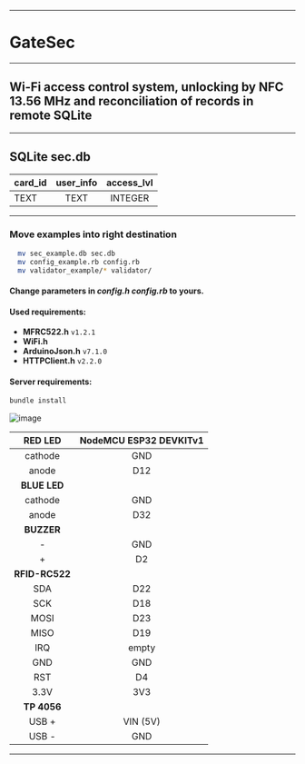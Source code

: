 ___
# GateSec
___
## Wi-Fi access control system, unlocking by NFC 13.56 MHz and reconciliation of records in remote SQLite
___
## SQLite sec.db 

| card_id       | user_info     |access_lvl|
| ------------- |:-------------:|:--------:|
| TEXT          | TEXT          |INTEGER   |

___

### Move examples into right destination
```bash
  mv sec_example.db sec.db
  mv config_example.rb config.rb
  mv validator_example/* validator/ 
```
#### Change parameters in _config.h_ _config.rb_ to yours.

#### Used requirements:
- **MFRC522.h** `v1.2.1`
- **WiFi.h**
- **ArduinoJson.h** `v7.1.0` 
- **HTTPClient.h** `v2.2.0`

#### Server requirements:
```ruby
bundle install
```
![image](https://github.com/user-attachments/assets/dc3a9e8c-ce4d-4ce4-823f-20b9c84ae469)

| RED LED       | NodeMCU ESP32 DEVKITv1   | 
|:-------------:|:------------------------:|
| cathode        | GND                     |
| anode          | D12                     |
| **BLUE LED**   |                         | 
| cathode        | GND                     |
| anode          | D32                     |
| **BUZZER**     |                         | 
| -              | GND                     |
| +              | D2                      |
| **RFID-RC522** |                         | 
| SDA            | D22                     |
| SCK            | D18                     |
| MOSI           | D23                     |
| MISO           | D19                     |
| IRQ            | empty                   |
| GND            | GND                     |
| RST            | D4                      |
| 3.3V           | 3V3                     |
| **TP 4056**    |                         | 
| USB +          | VIN (5V)                |
| USB -          | GND                     |
---
